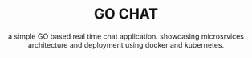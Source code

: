 <h1 align="center">GO CHAT</h1>
<p align="center">
a simple GO based real time chat application. showcasing microsrvices architecture and deployment using docker and kubernetes.
  </p>
